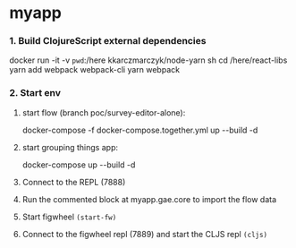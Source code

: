 # myapp

### 1. Build ClojureScript external dependencies

docker run -it -v `pwd`:/here kkarczmarczyk/node-yarn sh
cd /here/react-libs
yarn add webpack webpack-cli
yarn webpack

### 2. Start env

1. start flow (branch poc/survey-editor-alone):

    docker-compose -f docker-compose.together.yml up --build -d
    
1. start grouping things app:
     
    docker-compose up --build -d

1. Connect to the REPL (7888) 
1. Run the commented block at myapp.gae.core to import the flow data
1. Start figwheel `(start-fw)`
1. Connect to the figwheel repl (7889) and start the CLJS repl `(cljs)`
